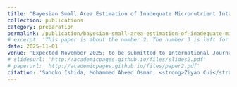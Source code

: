 ```yaml
---
title: "Bayesian Small Area Estimation of Inadequate Micronutrient Intake"
collection: publications
category: preparation
permalink: /publication/bayesian-small-area-estimation-of-inadequate-micronutrient-intake
# excerpt: 'This paper is about the number 2. The number 3 is left for future work.'
date: 2025-11-01
venue: 'Expected November 2025; to be submitted to International Journal of Health Geographics'
# slidesurl: 'http://academicpages.github.io/files/slides2.pdf'
# paperurl: 'http://academicpages.github.io/files/paper2.pdf'
citation: 'Sahoko Ishida, Mohammed Aheed Osman, <strong>Ziyao Cui</strong>, Seth Flaxman'
---
```

